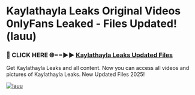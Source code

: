# Kaylathayla Leaks Original Videos 0nlyFans Leaked - Files Updated! (lauu)

<h3>🔴 CLICK HERE 🌐==►► <a href="https://tinyurl.com/2wckxsce" rel="nofollow">Kaylathayla Leaks Updated Files</a></h3>

Get Kaylathayla Leaks and all content. Now you can access all videos and pictures of Kaylathayla Leaks. New Updated Files 2025!

[![lauu](https://i.imgur.com/AFduVYN.gif)](https://tinyurl.com/2wckxsce)
